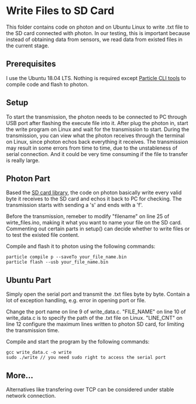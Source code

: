 # Write Files to SD Card
This folder contains code on photon and on Ubuntu Linux to write .txt file to the SD card connected with photon. In our testing, this is important because instead of obtaining data from sensors, we read data from existed files in the current stage.

## Prerequisites
I use the Ubuntu 18.04 LTS. Nothing is required except [Particle CLI tools](https://docs.particle.io/tutorials/developer-tools/cli/) to compile code and flash to photon.

## Setup
To start the transmission, the photon needs to be connected to PC through USB port after flashing the execute file into it. After plug the photon in, start the write program on Linux and wait for the transmission to start. During the transmission, you can view what the photon receives through the terminal on Linux, since photon echos back everything it receives. The transmission may result in some errors from time to time, due to the unstableness of serial connection. And it could be very time consuming if the file to transfer is really large.

## Photon Part
Based the [SD card library](https://github.com/mumblepins/sd-card-library), the code on photon basically write every valid byte it receives to the SD card and echos it back to PC for checking. The transmission starts with sending a 's' and ends with a 'f'.

Before the transmission, remeber to modify "filename" on line 25 of wirte_files.ino, making it what you want to name your file on the SD card. Commenting out certain parts in setup() can decide whether to write files or to test the existed file content.

Compile and flash it to photon using the following commands:
```
particle compile p --saveTo your_file_name.bin
particle flash --usb your_file_name.bin
```

## Ubuntu Part
Simply open the serial port and transmit the .txt files byte by byte. Contain a lot of exception handling, e.g. error in opening port or file.

Change the port name on line 9 of write_data.c. "FILE_NAME" on line 10 of write_data.c is to specify the path of the .txt file on Linux. "LINE_CNT" on line 12 configure the maximum lines written to photon SD card, for limiting the transmission time.

Compile and start the program by the following commands:
```
gcc write_data.c -o write
sudo ./write // you need sudo right to access the serial port
```

## More...
Alternatives like transfering over TCP can be considered under stable network connection.
